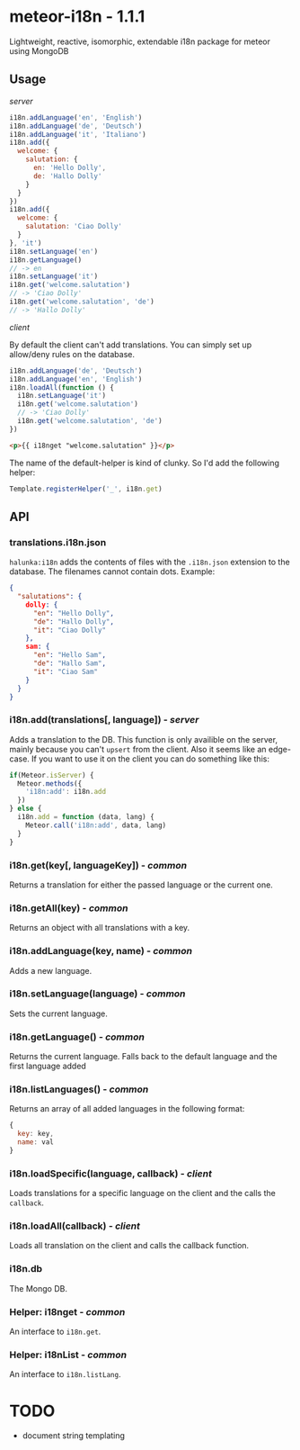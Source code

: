 # meteor-i18n - 1.1.1
Lightweight, reactive, isomorphic, extendable i18n package for meteor using MongoDB

## Usage

_server_

```js
i18n.addLanguage('en', 'English')
i18n.addLanguage('de', 'Deutsch')
i18n.addLanguage('it', 'Italiano')
i18n.add({
  welcome: {
    salutation: {
      en: 'Hello Dolly',
      de: 'Hallo Dolly'
    }
  }
})
i18n.add({
  welcome: {
    salutation: 'Ciao Dolly'
  }
}, 'it')
i18n.setLanguage('en')
i18n.getLanguage()
// -> en
i18n.setLanguage('it')
i18n.get('welcome.salutation')
// -> 'Ciao Dolly'
i18n.get('welcome.salutation', 'de')
// -> 'Hallo Dolly'
```

_client_

By default the client can't add translations. You can simply set up allow/deny rules on the database.

```js
i18n.addLanguage('de', 'Deutsch')
i18n.addLanguage('en', 'English')
i18n.loadAll(function () {
  i18n.setLanguage('it')
  i18n.get('welcome.salutation')
  // -> 'Ciao Dolly'
  i18n.get('welcome.salutation', 'de')
})
```

```html
<p>{{ i18nget "welcome.salutation" }}</p>
```

The name of the default-helper is kind of clunky. So I'd add the following helper:

```js
Template.registerHelper('_', i18n.get)
```

## API

### translations.i18n.json
`halunka:i18n` adds the contents of files with the `.i18n.json` extension to the database. The filenames cannot contain dots.
Example:
```json
{
  "salutations": {
    dolly: {
      "en": "Hello Dolly",
      "de": "Hallo Dolly",
      "it": "Ciao Dolly"
    },
    sam: {
      "en": "Hello Sam",
      "de": "Hallo Sam",
      "it": "Ciao Sam"
    }
  }
}
```

### i18n.add(translations[, language]) - _server_
Adds a translation to the DB. This function is only availible on the server, mainly because you can't `upsert` from the client. Also it seems like an edge-case. If you want to use it on the client you can do something like this:

```js
if(Meteor.isServer) {
  Meteor.methods({
    'i18n:add': i18n.add
  })
} else {
  i18n.add = function (data, lang) {
    Meteor.call('i18n:add', data, lang)
  }
}
```

### i18n.get(key[, languageKey]) - _common_
Returns a translation for either the passed language or the current one.

### i18n.getAll(key) - _common_
Returns an object with all translations with a key.

### i18n.addLanguage(key, name) - _common_
Adds a new language.

### i18n.setLanguage(language) - _common_
Sets the current language.

### i18n.getLanguage() - _common_
Returns the current language. Falls back to the default language and the first language added

### i18n.listLanguages() - _common_
Returns an array of all added languages in the following format:
```js
{
  key: key,
  name: val
}
```

### i18n.loadSpecific(language, callback) - _client_
Loads translations for a specific language on the client and the calls the `callback`.

### i18n.loadAll(callback) - _client_
Loads all translation on the client and calls the callback function.

### i18n.db
The Mongo DB.

### Helper: i18nget - _common_
An interface to `i18n.get`.

### Helper: i18nList - _common_
An interface to `i18n.listLang`.

# TODO
* document string templating
